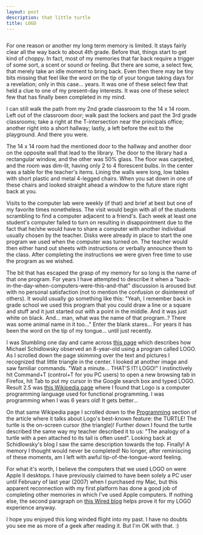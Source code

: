 ```yaml
---
layout: post
description: that little turtle
title: LOGO
---
```


<img alt="" border="0" src="http://3.bp.blogspot.com/_xoFkROi6080/R4UJax30ocI/AAAAAAAAAbE/IeFxMmnrvwg/s320/logo40.jpg" style="cursor: pointer; display: block; margin: 0px auto 10px; text-align: center;" />

For one reason or another my long term memory is limited. It stays fairly clear all the way back to about 4th grade. Before that, things start to get kind of choppy. In fact, most of my memories that far back require a trigger of some sort, a scent or sound or feeling. But there are some, a select few, that merely take an idle moment to bring back. Even then there may be tiny bits missing that feel like the word on the tip of your tongue taking days for a revelation; only in this case... years. It was one of these select few that held a clue to one of my present-day interests. It was one of these select few that has finally been completed in my mind.

I can still walk the path from my 2nd grade classroom to the 14 x 14 room. Left out of the classroom door; walk past the lockers and past the 3rd grade classrooms; take a right at the T-intersection near the principals office; another right into a short hallway; lastly, a left before the exit to the playground. And there you were.

The 14 x 14 room had the mentioned door to the hallway and another door on the opposite wall that lead to the library. The door to the library had a rectangular window, and the other was 50% glass. The floor was carpeted, and the room was dim-lit, having only 2 to 4 florescent bulbs. In the center was a table for the teacher's items. Lining the walls were long, low tables with short plastic and metal 4-legged chairs. When you sat down in one of these chairs and looked straight ahead a window to the future stare right back at you.

Visits to the computer lab were weekly (if that) and brief at best but one of my favorite times nonetheless. The visit would begin with all of the students scrambling to find a computer adjacent to a friend's. Each week at least one student's computer failed to turn on resulting in disappointment due to the fact that he/she would have to share a computer with another individual usually chosen by the teacher. Disks were already in place to start the one program we used when the computer was turned on. The teacher would then either hand out sheets with instructions or verbally announce them to the class. After completing the instructions we were given free time to use the program as we wished.

The bit that has escaped the grasp of my memory for so long is the name of that one program. For years I have attempted to describe it when a "back-in-the-day-when-computers-were-this-and-that" discussion is aroused but with no personal satisfaction (not to mention the confusion or disinterest of others). It would usually go something like this: "Yeah, I remember back in grade school we used this program that you could draw a line or a square and stuff and it just started out with a point in the middle. And it was just white on black. And... man, what was the name of that program..? There was some animal name in it too..." Enter the blank stares... For years it has been the word on the tip of my tongue... until just recently.

I was Stumbling one day and came across <a href="http://www.cs.nyu.edu/~michaels/blog/?p=15">this page</a> which describes how Michael Schidlowsky observed an 8-year-old using a program called LOGO. As I scrolled down the page skimming over the text and pictures I recognized that little triangle in the center. I looked at another image and saw familiar commands. "Wait a minute... THAT'S IT! LOGO!" I instinctively hit Command+T (control+T for you PC users) to open a new browsing tab in Firefox, hit Tab to put my cursor in the Google search box and typed LOGO. Result 2.5 was <a href="http://en.wikipedia.org/wiki/Logo_%28programming_language%29">this Wikipedia page</a> where I found that Logo is a computer programming language used for functional programming. I was programming when I was 6 years old! It gets better...

On that same Wikipedia page I scrolled down to the <a href="http://en.wikipedia.org/wiki/Logo_%28programming_language%29#Programming">Programming</a> section of the article where it talks about Logo's best-known feature: the TURTLE! The turtle is the on-screen cursor (the triangle)! Further down I found the turtle described the same way my teacher described it to us: "The analogy of a turtle with a pen attached to its tail is often used". Looking back at Schidlowsky's blog I saw the same description towards the top. Finally! A memory I thought would never be completed! No longer, after reminiscing of these moments, am I left with awful tip-of-the-tongue-word feeling.

For what it's worth, I believe the computers that we used LOGO on were Apple II desktops. I have previously claimed to have been solely a PC user until February of last year (2007) when I purchased my Mac, but this apparent reconnection with my first platform has done a good job of completing other memories in which I've used Apple computers. If nothing else, the second paragraph on <a href="http://blog.wired.com/wiredscience/2007/10/forward-40-wher.html">this Wired blog</a> helps prove it for my LOGO experience anyway.

I hope you enjoyed this long winded flight into my past. I have no doubts you see me as more of a geek after reading it. But I'm OK with that. :)
